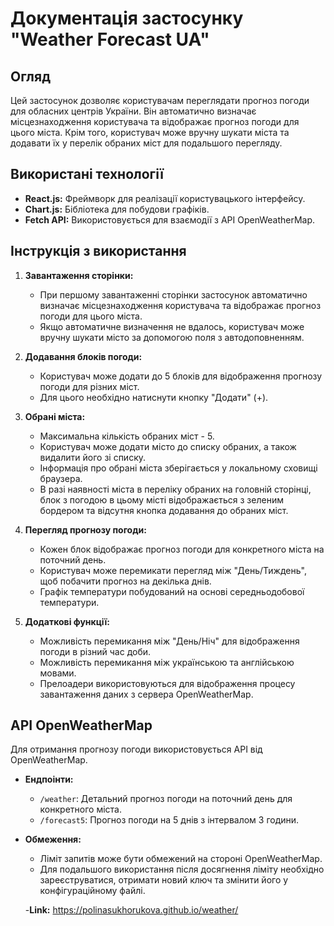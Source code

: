 # Документація застосунку "Weather Forecast UA"

## Огляд

Цей застосунок дозволяє користувачам переглядати прогноз погоди для обласних центрів України. Він автоматично визначає місцезнаходження користувача та відображає прогноз погоди для цього міста. Крім того, користувач може вручну шукати міста та додавати їх у перелік обраних міст для подальшого перегляду.

## Використані технології

- **React.js:** Фреймворк для реалізації користувацького інтерфейсу.
- **Chart.js:** Бібліотека для побудови графіків.
- **Fetch API:** Використовується для взаємодії з API OpenWeatherMap.

## Інструкція з використання

1. **Завантаження сторінки:**
   - При першому завантаженні сторінки застосунок автоматично визначає місцезнаходження користувача та відображає прогноз погоди для цього міста.
   - Якщо автоматичне визначення не вдалось, користувач може вручну шукати місто за допомогою поля з автодоповненням.

2. **Додавання блоків погоди:**
   - Користувач може додати до 5 блоків для відображення прогнозу погоди для різних міст.
   - Для цього необхідно натиснути кнопку "Додати" (+).

3. **Обрані міста:**
   - Максимальна кількість обраних міст - 5.
   - Користувач може додати місто до списку обраних, а також видалити його зі списку.
   - Інформація про обрані міста зберігається у локальному сховищі браузера.
   - В разі наявності міста в переліку обраних на головній сторінці, блок з погодою в цьому місті відображається з зеленим бордером та відсутня кнопка додавання до обраних міст.

4. **Перегляд прогнозу погоди:**
   - Кожен блок відображає прогноз погоди для конкретного міста на поточний день.
   - Користувач може перемикати перегляд між "День/Тиждень", щоб побачити прогноз на декілька днів.
   - Графік температури побудований на основі середньодобової температури.

5. **Додаткові функції:**
   - Можливість перемикання між "День/Ніч" для відображення погоди в різний час доби.
   - Можливість перемикання між українською та англійською мовами.
   - Прелоадери використовуються для відображення процесу завантаження даних з сервера OpenWeatherMap.

## API OpenWeatherMap

Для отримання прогнозу погоди використовується API від OpenWeatherMap.

- **Ендпоінти:**
  - `/weather`: Детальний прогноз погоди на поточний день для конкретного міста.
  - `/forecast5`: Прогноз погоди на 5 днів з інтервалом 3 години.
  
- **Обмеження:**
  - Ліміт запитів може бути обмежений на стороні OpenWeatherMap.
  - Для подальшого використання після досягнення ліміту необхідно зареєструватися, отримати новий ключ та змінити його у конфігураційному файлі.

  -**Link:**
  https://polinasukhorukova.github.io/weather/